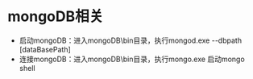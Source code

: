 # mongoDB相关
- 启动mongoDB：进入mongoDB\bin目录，执行mongod.exe --dbpath [dataBasePath]
- 连接mongoDB：进入mongoDB\bin目录，执行mongo.exe 启动mongo shell
